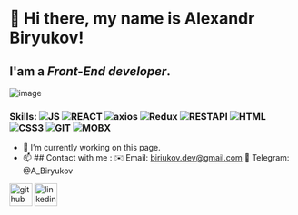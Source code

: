 # 👋 Hi there, my name is **Alexandr Biryukov**!
## I'am a *Front-End developer*.
![image](https://user-images.githubusercontent.com/72562783/114987623-ce71e180-9eae-11eb-8566-73759fe8e32c.png)

### Skills: ![JS](https://img.shields.io/badge/-JAVASCRIPT-FF8C00?style=flat&logo=JavaScript) ![REACT](https://img.shields.io/badge/-REACT-4169E1?style=flatr&logo=React) ![axios](https://img.shields.io/badge/-AXIOS-6495ED?style=flat&logo=React) ![Redux](https://img.shields.io/badge/-Redux-9932CC?style=flat&logo=Redux) ![RESTAPI](https://img.shields.io/badge/-REST_API-FF4500?style=flat&logo=api) ![HTML](https://img.shields.io/badge/-HTML-8B0000?style=flat&logo=HTML5) ![CSS3](https://img.shields.io/badge/-CSS-0000CD?style=flat&logo=CSS3) ![GIT](https://img.shields.io/badge/-GIT-FFA07A?style=flat&logo=git) ![MOBX](https://img.shields.io/badge/-MOBX-FFA07A?style=flat&logo=mobx)

- 🔭 I’m currently working on this page. 
- 📫 ## Сontact with me : 
✉️ Email: biriukov.dev@gmail.com 
📱 Telegram: @A_Biryukov


[<img src='https://cdn.jsdelivr.net/npm/simple-icons@3.0.1/icons/github.svg' alt='github' height='40'>](https://github.com/b1ralan)  [<img src='https://cdn.jsdelivr.net/npm/simple-icons@3.0.1/icons/linkedin.svg' alt='linkedin' height='40'>](https://www.linkedin.com/in/alexandr-biryukov-7522b8aa//)  
<!--
**b1ralan/b1ralan** is a ✨ _special_ ✨ repository because its `README.md` (this file) appears on your GitHub profile.

Here are some ideas to get you started:

- 🔭 I’m currently working on ...
- 🌱 I’m currently learning ...
- 👯 I’m looking to collaborate on ...
- 🤔 I’m looking for help with ...
- 💬 Ask me about ...
- 📫 How to reach me: ...
- 😄 Pronouns: ...
- ⚡ Fun fact: ...
-->
